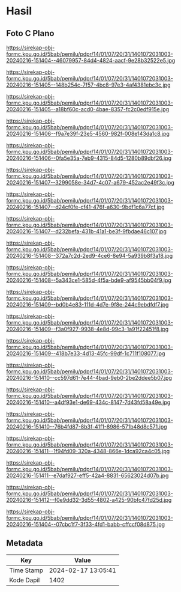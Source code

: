 # Hasil

## Foto C Plano

https://sirekap-obj-formc.kpu.go.id/5bab/pemilu/pdpr/14/01/07/20/31/1401072031003-20240216-151404--46079957-84d4-4824-aacf-9e28b32522e5.jpg

https://sirekap-obj-formc.kpu.go.id/5bab/pemilu/pdpr/14/01/07/20/31/1401072031003-20240216-151405--148b254c-7f57-4bc8-97e3-4af4381ebc3c.jpg

https://sirekap-obj-formc.kpu.go.id/5bab/pemilu/pdpr/14/01/07/20/31/1401072031003-20240216-151405--a18bf60c-acd0-4bae-8357-fc2c0edf915e.jpg

https://sirekap-obj-formc.kpu.go.id/5bab/pemilu/pdpr/14/01/07/20/31/1401072031003-20240216-151406--f9a7e39f-23e5-4560-982f-008e143da1c8.jpg

https://sirekap-obj-formc.kpu.go.id/5bab/pemilu/pdpr/14/01/07/20/31/1401072031003-20240216-151406--0fa5e35a-7eb9-4315-84d5-1280b89dbf26.jpg

https://sirekap-obj-formc.kpu.go.id/5bab/pemilu/pdpr/14/01/07/20/31/1401072031003-20240216-151407--3299058e-34d7-4c07-a679-452ac2e49f3c.jpg

https://sirekap-obj-formc.kpu.go.id/5bab/pemilu/pdpr/14/01/07/20/31/1401072031003-20240216-151407--d24cf0fe-cf41-476f-a630-9bdf1c6a77cf.jpg

https://sirekap-obj-formc.kpu.go.id/5bab/pemilu/pdpr/14/01/07/20/31/1401072031003-20240216-151407--d232befa-431b-41a1-be3f-9fbdae46c107.jpg

https://sirekap-obj-formc.kpu.go.id/5bab/pemilu/pdpr/14/01/07/20/31/1401072031003-20240216-151408--372a7c2d-2ed9-4ce6-8e94-5a939b8f3a18.jpg

https://sirekap-obj-formc.kpu.go.id/5bab/pemilu/pdpr/14/01/07/20/31/1401072031003-20240216-151408--5a343ce1-585d-4f5a-bde9-af9545bb04f9.jpg

https://sirekap-obj-formc.kpu.go.id/5bab/pemilu/pdpr/14/01/07/20/31/1401072031003-20240216-151409--bd0b4e83-111d-4d7e-9f8e-244c9ebdfdf7.jpg

https://sirekap-obj-formc.kpu.go.id/5bab/pemilu/pdpr/14/01/07/20/31/1401072031003-20240216-151409--f3a0f927-9938-4e8d-99c3-1a91f22451f8.jpg

https://sirekap-obj-formc.kpu.go.id/5bab/pemilu/pdpr/14/01/07/20/31/1401072031003-20240216-151409--418b7e33-4d13-45fc-99df-1c711f108077.jpg

https://sirekap-obj-formc.kpu.go.id/5bab/pemilu/pdpr/14/01/07/20/31/1401072031003-20240216-151410--cc597d61-7e44-4bad-9eb0-2be2ddee5b07.jpg

https://sirekap-obj-formc.kpu.go.id/5bab/pemilu/pdpr/14/01/07/20/31/1401072031003-20240216-151410--a4df93e1-de69-434c-8147-7d43fd58a49e.jpg

https://sirekap-obj-formc.kpu.go.id/5bab/pemilu/pdpr/14/01/07/20/31/1401072031003-20240216-151410--76b4fd87-8b3f-41f1-8986-571b48d8c571.jpg

https://sirekap-obj-formc.kpu.go.id/5bab/pemilu/pdpr/14/01/07/20/31/1401072031003-20240216-151411--1f94fd09-320a-4348-866e-1dca92ca4c05.jpg

https://sirekap-obj-formc.kpu.go.id/5bab/pemilu/pdpr/14/01/07/20/31/1401072031003-20240216-151411--e7daf927-eff5-42a4-8831-65623024d07b.jpg

https://sirekap-obj-formc.kpu.go.id/5bab/pemilu/pdpr/14/01/07/20/31/1401072031003-20240216-151412--f0e9dd32-3d55-4802-a425-90bfc47fd25d.jpg

https://sirekap-obj-formc.kpu.go.id/5bab/pemilu/pdpr/14/01/07/20/31/1401072031003-20240216-151404--07cbc1f7-3f33-4fd1-babb-cffccf08d875.jpg


## Metadata

| Key        | Value               |
| ---------- | ------------------- |
| Time Stamp | 2024-02-17 13:05:41 |
| Kode Dapil | 1402                |



